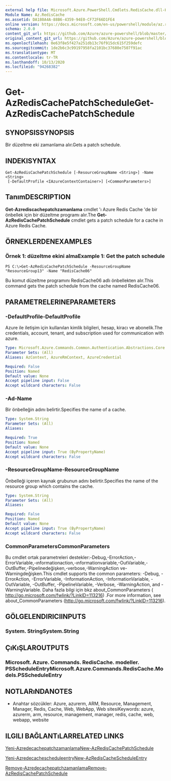 ```yaml
---
external help file: Microsoft.Azure.PowerShell.Cmdlets.RedisCache.dll-Help.xml
Module Name: Az.RedisCache
ms.assetid: DA180A4A-88B6-4359-94E0-CF72F66D1FE4
online version: https://docs.microsoft.com/en-us/powershell/module/az.rediscache/get-azrediscachepatchschedule
schema: 2.0.0
content_git_url: https://github.com/Azure/azure-powershell/blob/master/src/RedisCache/RedisCache/help/Get-AzRedisCachePatchSchedule.md
original_content_git_url: https://github.com/Azure/azure-powershell/blob/master/src/RedisCache/RedisCache/help/Get-AzRedisCachePatchSchedule.md
ms.openlocfilehash: 0e63f8e5f427a251db13c76f915dc615f259defc
ms.sourcegitcommit: 1de2b6c3c99197958fa2101bc37680e7507f91ac
ms.translationtype: MT
ms.contentlocale: tr-TR
ms.lasthandoff: 10/13/2020
ms.locfileid: "94268382"
---
```

# <span data-ttu-id="00b2b-101">Get-AzRedisCachePatchSchedule</span><span class="sxs-lookup"><span data-stu-id="00b2b-101">Get-AzRedisCachePatchSchedule</span></span>

## <span data-ttu-id="00b2b-102">SYNOPSIS</span><span class="sxs-lookup"><span data-stu-id="00b2b-102">SYNOPSIS</span></span>
<span data-ttu-id="00b2b-103">Bir düzeltme eki zamanlama alır.</span><span class="sxs-lookup"><span data-stu-id="00b2b-103">Gets a patch schedule.</span></span>

## <span data-ttu-id="00b2b-104">INDEKI</span><span class="sxs-lookup"><span data-stu-id="00b2b-104">SYNTAX</span></span>

```
Get-AzRedisCachePatchSchedule [-ResourceGroupName <String>] -Name <String>
 [-DefaultProfile <IAzureContextContainer>] [<CommonParameters>]
```

## <span data-ttu-id="00b2b-105">Tanım</span><span class="sxs-lookup"><span data-stu-id="00b2b-105">DESCRIPTION</span></span>
<span data-ttu-id="00b2b-106">**Get-Azrediscachepatchzamanlama** cmdlet 'ı Azure Redis Cache 'de bir önbellek için bir düzeltme programı alır.</span><span class="sxs-lookup"><span data-stu-id="00b2b-106">The **Get-AzRedisCachePatchSchedule** cmdlet gets a patch schedule for a cache in Azure Redis Cache.</span></span>

## <span data-ttu-id="00b2b-107">ÖRNEKLERDEN</span><span class="sxs-lookup"><span data-stu-id="00b2b-107">EXAMPLES</span></span>

### <span data-ttu-id="00b2b-108">Örnek 1: düzeltme ekini alma</span><span class="sxs-lookup"><span data-stu-id="00b2b-108">Example 1: Get the patch schedule</span></span>
```
PS C:\>Get-AzRedisCachePatchSchedule -ResourceGroupName "ResourceGroup13" -Name "RedisCache06"
```

<span data-ttu-id="00b2b-109">Bu komut düzeltme programını RedisCache06 adlı önbellekten alır.</span><span class="sxs-lookup"><span data-stu-id="00b2b-109">This command gets the patch schedule from the cache named RedisCache06.</span></span>

## <span data-ttu-id="00b2b-110">PARAMETRELERINE</span><span class="sxs-lookup"><span data-stu-id="00b2b-110">PARAMETERS</span></span>

### <span data-ttu-id="00b2b-111">-DefaultProfile</span><span class="sxs-lookup"><span data-stu-id="00b2b-111">-DefaultProfile</span></span>
<span data-ttu-id="00b2b-112">Azure ile iletişim için kullanılan kimlik bilgileri, hesap, kiracı ve abonelik.</span><span class="sxs-lookup"><span data-stu-id="00b2b-112">The credentials, account, tenant, and subscription used for communication with azure.</span></span>

```yaml
Type: Microsoft.Azure.Commands.Common.Authentication.Abstractions.Core.IAzureContextContainer
Parameter Sets: (All)
Aliases: AzContext, AzureRmContext, AzureCredential

Required: False
Position: Named
Default value: None
Accept pipeline input: False
Accept wildcard characters: False
```

### <span data-ttu-id="00b2b-113">-Ad</span><span class="sxs-lookup"><span data-stu-id="00b2b-113">-Name</span></span>
<span data-ttu-id="00b2b-114">Bir önbelleğin adını belirtir.</span><span class="sxs-lookup"><span data-stu-id="00b2b-114">Specifies the name of a cache.</span></span>

```yaml
Type: System.String
Parameter Sets: (All)
Aliases:

Required: True
Position: Named
Default value: None
Accept pipeline input: True (ByPropertyName)
Accept wildcard characters: False
```

### <span data-ttu-id="00b2b-115">-ResourceGroupName</span><span class="sxs-lookup"><span data-stu-id="00b2b-115">-ResourceGroupName</span></span>
<span data-ttu-id="00b2b-116">Önbelleği içeren kaynak grubunun adını belirtir.</span><span class="sxs-lookup"><span data-stu-id="00b2b-116">Specifies the name of the resource group which contains the cache.</span></span>

```yaml
Type: System.String
Parameter Sets: (All)
Aliases:

Required: False
Position: Named
Default value: None
Accept pipeline input: True (ByPropertyName)
Accept wildcard characters: False
```

### <span data-ttu-id="00b2b-117">CommonParameters</span><span class="sxs-lookup"><span data-stu-id="00b2b-117">CommonParameters</span></span>
<span data-ttu-id="00b2b-118">Bu cmdlet ortak parametreleri destekler:-Debug,-ErrorAction,-ErrorVariable,-ınformationaction,-ınformationvariable,-OutVariable,-OutBuffer,-Pipelinedeğişken,-verbose,-WarningAction ve-Warningdeğişken.</span><span class="sxs-lookup"><span data-stu-id="00b2b-118">This cmdlet supports the common parameters: -Debug, -ErrorAction, -ErrorVariable, -InformationAction, -InformationVariable, -OutVariable, -OutBuffer, -PipelineVariable, -Verbose, -WarningAction, and -WarningVariable.</span></span> <span data-ttu-id="00b2b-119">Daha fazla bilgi için bkz about_CommonParameters ( http://go.microsoft.com/fwlink/?LinkID=113216) .</span><span class="sxs-lookup"><span data-stu-id="00b2b-119">For more information, see about_CommonParameters (http://go.microsoft.com/fwlink/?LinkID=113216).</span></span>

## <span data-ttu-id="00b2b-120">GÖLGELENDIRICI</span><span class="sxs-lookup"><span data-stu-id="00b2b-120">INPUTS</span></span>

### <span data-ttu-id="00b2b-121">System. String</span><span class="sxs-lookup"><span data-stu-id="00b2b-121">System.String</span></span>

## <span data-ttu-id="00b2b-122">ÇıKıŞLAR</span><span class="sxs-lookup"><span data-stu-id="00b2b-122">OUTPUTS</span></span>

### <span data-ttu-id="00b2b-123">Microsoft. Azure. Commands. RedisCache. modeller. PSScheduleEntry</span><span class="sxs-lookup"><span data-stu-id="00b2b-123">Microsoft.Azure.Commands.RedisCache.Models.PSScheduleEntry</span></span>

## <span data-ttu-id="00b2b-124">NOTLARıNDA</span><span class="sxs-lookup"><span data-stu-id="00b2b-124">NOTES</span></span>
* <span data-ttu-id="00b2b-125">Anahtar sözcükler: Azure, azurerm, ARM, Resource, Management, Manager, Redis, Cache, Web, WebApp, Web sitesi</span><span class="sxs-lookup"><span data-stu-id="00b2b-125">Keywords: azure, azurerm, arm, resource, management, manager, redis, cache, web, webapp, website</span></span>

## <span data-ttu-id="00b2b-126">ILGILI BAĞLANTıLAR</span><span class="sxs-lookup"><span data-stu-id="00b2b-126">RELATED LINKS</span></span>

[<span data-ttu-id="00b2b-127">Yeni-Azredecachepatchzamanlama</span><span class="sxs-lookup"><span data-stu-id="00b2b-127">New-AzRedisCachePatchSchedule</span></span>](./New-AzRedisCachePatchSchedule.md)

[<span data-ttu-id="00b2b-128">Yeni-Azredecachescheduleentry</span><span class="sxs-lookup"><span data-stu-id="00b2b-128">New-AzRedisCacheScheduleEntry</span></span>](./New-AzRedisCacheScheduleEntry.md)

[<span data-ttu-id="00b2b-129">Remove-Azredecachepatchzamanlama</span><span class="sxs-lookup"><span data-stu-id="00b2b-129">Remove-AzRedisCachePatchSchedule</span></span>](./Remove-AzRedisCachePatchSchedule.md)


